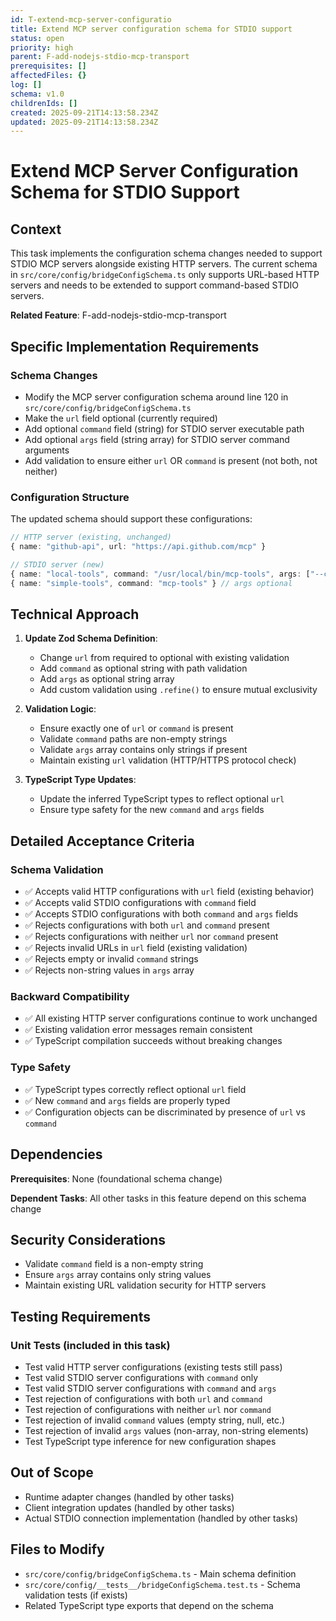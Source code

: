 ```yaml
---
id: T-extend-mcp-server-configuratio
title: Extend MCP server configuration schema for STDIO support
status: open
priority: high
parent: F-add-nodejs-stdio-mcp-transport
prerequisites: []
affectedFiles: {}
log: []
schema: v1.0
childrenIds: []
created: 2025-09-21T14:13:58.234Z
updated: 2025-09-21T14:13:58.234Z
---
```


# Extend MCP Server Configuration Schema for STDIO Support

## Context

This task implements the configuration schema changes needed to support STDIO MCP servers alongside existing HTTP servers. The current schema in `src/core/config/bridgeConfigSchema.ts` only supports URL-based HTTP servers and needs to be extended to support command-based STDIO servers.

**Related Feature**: F-add-nodejs-stdio-mcp-transport

## Specific Implementation Requirements

### Schema Changes

- Modify the MCP server configuration schema around line 120 in `src/core/config/bridgeConfigSchema.ts`
- Make the `url` field optional (currently required)
- Add optional `command` field (string) for STDIO server executable path
- Add optional `args` field (string array) for STDIO server command arguments
- Add validation to ensure either `url` OR `command` is present (not both, not neither)

### Configuration Structure

The updated schema should support these configurations:

```typescript
// HTTP server (existing, unchanged)
{ name: "github-api", url: "https://api.github.com/mcp" }

// STDIO server (new)
{ name: "local-tools", command: "/usr/local/bin/mcp-tools", args: ["--config", "dev.json"] }
{ name: "simple-tools", command: "mcp-tools" } // args optional
```

## Technical Approach

1. **Update Zod Schema Definition**:
   - Change `url` from required to optional with existing validation
   - Add `command` as optional string with path validation
   - Add `args` as optional string array
   - Add custom validation using `.refine()` to ensure mutual exclusivity

2. **Validation Logic**:
   - Ensure exactly one of `url` or `command` is present
   - Validate `command` paths are non-empty strings
   - Validate `args` array contains only strings if present
   - Maintain existing `url` validation (HTTP/HTTPS protocol check)

3. **TypeScript Type Updates**:
   - Update the inferred TypeScript types to reflect optional `url`
   - Ensure type safety for the new `command` and `args` fields

## Detailed Acceptance Criteria

### Schema Validation

- ✅ Accepts valid HTTP configurations with `url` field (existing behavior)
- ✅ Accepts valid STDIO configurations with `command` field
- ✅ Accepts STDIO configurations with both `command` and `args` fields
- ✅ Rejects configurations with both `url` and `command` present
- ✅ Rejects configurations with neither `url` nor `command` present
- ✅ Rejects invalid URLs in `url` field (existing validation)
- ✅ Rejects empty or invalid `command` strings
- ✅ Rejects non-string values in `args` array

### Backward Compatibility

- ✅ All existing HTTP server configurations continue to work unchanged
- ✅ Existing validation error messages remain consistent
- ✅ TypeScript compilation succeeds without breaking changes

### Type Safety

- ✅ TypeScript types correctly reflect optional `url` field
- ✅ New `command` and `args` fields are properly typed
- ✅ Configuration objects can be discriminated by presence of `url` vs `command`

## Dependencies

**Prerequisites**: None (foundational schema change)

**Dependent Tasks**: All other tasks in this feature depend on this schema change

## Security Considerations

- Validate `command` field is a non-empty string
- Ensure `args` array contains only string values
- Maintain existing URL validation security for HTTP servers

## Testing Requirements

### Unit Tests (included in this task)

- Test valid HTTP server configurations (existing tests still pass)
- Test valid STDIO server configurations with `command` only
- Test valid STDIO server configurations with `command` and `args`
- Test rejection of configurations with both `url` and `command`
- Test rejection of configurations with neither `url` nor `command`
- Test rejection of invalid `command` values (empty string, null, etc.)
- Test rejection of invalid `args` values (non-array, non-string elements)
- Test TypeScript type inference for new configuration shapes

## Out of Scope

- Runtime adapter changes (handled by other tasks)
- Client integration updates (handled by other tasks)
- Actual STDIO connection implementation (handled by other tasks)

## Files to Modify

- `src/core/config/bridgeConfigSchema.ts` - Main schema definition
- `src/core/config/__tests__/bridgeConfigSchema.test.ts` - Schema validation tests (if exists)
- Related TypeScript type exports that depend on the schema
